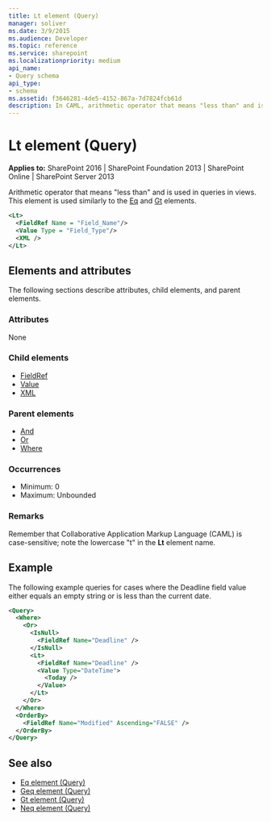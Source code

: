 ```yaml
---
title: Lt element (Query)
manager: soliver
ms.date: 3/9/2015
ms.audience: Developer
ms.topic: reference
ms.service: sharepoint
ms.localizationpriority: medium
api_name:
- Query schema
api_type:
- schema
ms.assetid: f3646281-4de5-4152-867a-7d7824fcb61d
description: In CAML, arithmetic operator that means "less than" and is used in queries in views. Used similarly to the Eq and Gt elements.
---
```


# Lt element (Query)

**Applies to:** SharePoint 2016 | SharePoint Foundation 2013 | SharePoint Online | SharePoint Server 2013
  
Arithmetic operator that means "less than" and is used in queries in views. This element is used similarly to the [Eq](eq-element-query.md) and [Gt](gt-element-query.md) elements. 
  
```XML
<Lt>
  <FieldRef Name = "Field_Name"/>
  <Value Type = "Field_Type"/>
  <XML />
</Lt>
```

## Elements and attributes

The following sections describe attributes, child elements, and parent elements.

### Attributes

None
   
### Child elements

- [FieldRef](fieldref-element-query.md)
- [Value](value-element-query.md)
- [XML](xml-element.md)
   
### Parent elements

- [And](and-element-query.md)
- [Or](or-element-query.md)
- [Where](where-element-query.md)
   
### Occurrences

- Minimum: 0
- Maximum: Unbounded
   
### Remarks

Remember that Collaborative Application Markup Language (CAML) is case-sensitive; note the lowercase "t" in the **Lt** element name. 
  
## Example

The following example queries for cases where the Deadline field value either equals an empty string or is less than the current date.
  
```XML
<Query>
  <Where>
    <Or>
      <IsNull>
        <FieldRef Name="Deadline" />
      </IsNull>
      <Lt>
        <FieldRef Name="Deadline" />
        <Value Type="DateTime">
          <Today />
        </Value>
      </Lt>
    </Or>
  </Where>
  <OrderBy>
    <FieldRef Name="Modified" Ascending="FALSE" />
  </OrderBy>
</Query>
```

## See also

- [Eq element (Query)](eq-element-query.md)  
- [Geq element (Query)](geq-element-query.md)  
- [Gt element (Query)](gt-element-query.md)  
- [Neq element (Query)](neq-element-query.md)

